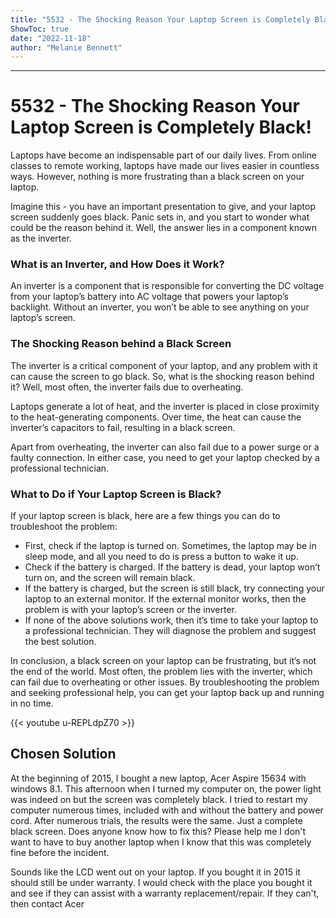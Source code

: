 ```yaml
---
title: "5532 - The Shocking Reason Your Laptop Screen is Completely Black!"
ShowToc: true 
date: "2022-11-18"
author: "Melanie Bennett"
---
```

*****
# 5532 - The Shocking Reason Your Laptop Screen is Completely Black!

Laptops have become an indispensable part of our daily lives. From online classes to remote working, laptops have made our lives easier in countless ways. However, nothing is more frustrating than a black screen on your laptop. 

Imagine this - you have an important presentation to give, and your laptop screen suddenly goes black. Panic sets in, and you start to wonder what could be the reason behind it. Well, the answer lies in a component known as the inverter.

### What is an Inverter, and How Does it Work?

An inverter is a component that is responsible for converting the DC voltage from your laptop’s battery into AC voltage that powers your laptop’s backlight. Without an inverter, you won’t be able to see anything on your laptop’s screen.

### The Shocking Reason behind a Black Screen

The inverter is a critical component of your laptop, and any problem with it can cause the screen to go black. So, what is the shocking reason behind it? Well, most often, the inverter fails due to overheating.

Laptops generate a lot of heat, and the inverter is placed in close proximity to the heat-generating components. Over time, the heat can cause the inverter’s capacitors to fail, resulting in a black screen.

Apart from overheating, the inverter can also fail due to a power surge or a faulty connection. In either case, you need to get your laptop checked by a professional technician.

### What to Do if Your Laptop Screen is Black?

If your laptop screen is black, here are a few things you can do to troubleshoot the problem:

- First, check if the laptop is turned on. Sometimes, the laptop may be in sleep mode, and all you need to do is press a button to wake it up.
- Check if the battery is charged. If the battery is dead, your laptop won’t turn on, and the screen will remain black.
- If the battery is charged, but the screen is still black, try connecting your laptop to an external monitor. If the external monitor works, then the problem is with your laptop’s screen or the inverter.
- If none of the above solutions work, then it’s time to take your laptop to a professional technician. They will diagnose the problem and suggest the best solution.

In conclusion, a black screen on your laptop can be frustrating, but it’s not the end of the world. Most often, the problem lies with the inverter, which can fail due to overheating or other issues. By troubleshooting the problem and seeking professional help, you can get your laptop back up and running in no time.

{{< youtube u-REPLdpZ70 >}} 



## Chosen Solution
 At the beginning of 2015, I bought a new laptop, Acer Aspire 15634 with windows 8.1. This afternoon when I turned my computer on, the power light was indeed on but the screen was completely black. I tried to restart my computer numerous times, included with and without the battery and power cord. After numerous trials, the results were the same. Just a complete black screen. Does anyone know how to fix this? Please help me I don't want to have to buy another laptop when I know that this was completely fine before the incident.

 Sounds like the LCD went out on your laptop.  If you bought it in 2015 it should still be under warranty.  I would check with the place you bought it and see if they can assist with a warranty replacement/repair.  If they can't, then contact Acer




